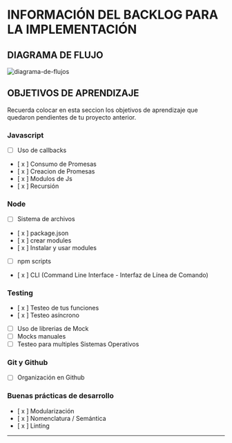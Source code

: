 # INFORMACIÓN DEL BACKLOG PARA LA IMPLEMENTACIÓN

## DIAGRAMA DE FLUJO

![diagrama-de-flujos](https://raw.githubusercontent.com/yud-cumba/md-links/master/img/diagrama-de-flujo.png)

## OBJETIVOS DE APRENDIZAJE

Recuerda colocar en esta seccion los objetivos de aprendizaje que quedaron 
pendientes de tu proyecto anterior.

### Javascript
- [ ] Uso de callbacks
- [ x ] Consumo de Promesas
- [ x ] Creacion de Promesas
- [ x ] Modulos de Js
- [ x ] Recursión

### Node
- [ ] Sistema de archivos
- [ x ] package.json
- [ x ] crear modules
- [ x ] Instalar y usar modules
- [ ] npm scripts
- [ x ] CLI (Command Line Interface - Interfaz de Línea de Comando)

### Testing
- [ x ] Testeo de tus funciones
- [ x ] Testeo asíncrono
- [ ] Uso de librerias de Mock
- [ ] Mocks manuales
- [ ] Testeo para multiples Sistemas Operativos

### Git y Github
- [ ] Organización en Github

### Buenas prácticas de desarrollo
- [ x ] Modularización
- [ x ] Nomenclatura / Semántica
- [ x ] Linting

***